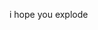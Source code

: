 i hope you explode

<!---
debatableultrakill/debatableultrakill is a ✨ special ✨ repository because its `README.md` (this file) appears on your GitHub profile.
You can click the Preview link to take a look at your changes.
--->
